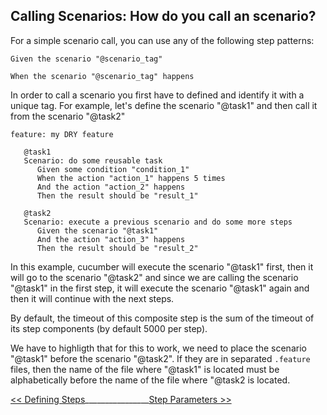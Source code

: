 ## Calling Scenarios: How do you call an scenario?

For a simple scenario call, you can use any of the following step patterns:

```gherkin
Given the scenario "@scenario_tag"
```

```gherkin
When the scenario "@scenario_tag" happens
```

In order to call a scenario you first have to defined and identify it with a unique tag. For example, let's define the scenario "@task1" and then call it from the scenario "@task2"

```gherkin
feature: my DRY feature 

   @task1
   Scenario: do some reusable task 
      Given some condition "condition_1"
      When the action "action_1" happens 5 times
      And the action "action_2" happens
      Then the result should be "result_1"

   @task2
   Scenario: execute a previous scenario and do some more steps
      Given the scenario "@task1"
      And the action "action_3" happens
      Then the result should be "result_2"
```

In this example, cucumber will execute the scenario "@task1" first, then it will go to the scenario "@task2" and since we are calling the scenario "@task1" in the first step, it will execute the scenario "@task1" again and then it will continue with the next steps. 

By default, the timeout of this composite step is the sum of the timeout of its step components (by default 5000 per step).

We have to highligth that for this to work, we need to place the scenario "@task1" before the scenario "@task2". If they are in separated `.feature` files, then the name of the file where "@task1" is located must be alphabetically before the name of the file where "@task2 is located.

[<< Defining Steps](/docs/definingSteps.md)________________[Step Parameters >>](/docs/stepParameters.md)

